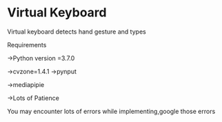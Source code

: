 # Virtual Keyboard

Virtual keyboard detects hand gesture and types


Requirements


  ->Python version =3.7.0


  ->cvzone=1.4.1
  ->pynput


  ->mediapipie


  ->Lots of Patience


You may encounter lots of errors  while implementing,google those errors 
